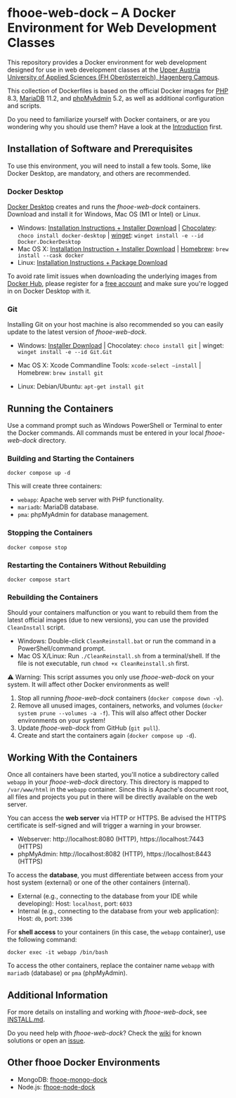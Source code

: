 # fhooe-web-dock – A Docker Environment for Web Development Classes

This repository provides a Docker environment for web development designed for use in web development classes at the [Upper Austria University of Applied Sciences (FH Oberösterreich), Hagenberg Campus](https://www.fh-ooe.at/en/hagenberg-campus/).

This collection of Dockerfiles is based on the official Docker images for [PHP](https://hub.docker.com/_/php/) 8.3, [MariaDB](https://hub.docker.com/_/mariadb) 11.2, and [phpMyAdmin](https://hub.docker.com/_/phpmyadmin) 5.2, as well as additional configuration and scripts.

Do you need to familiarize yourself with Docker containers, or are you wondering why you should use them? Have a look at the [Introduction](https://www.docker.com/resources/what-container/) first.

## Installation of Software and Prerequisites

To use this environment, you will need to install a few tools. Some, like Docker Desktop, are mandatory, and others are recommended.

### Docker Desktop

[Docker Desktop](https://www.docker.com/products/docker-desktop/) creates and runs the *fhooe-web-dock* containers. Download and install it for Windows, Mac OS (M1 or Intel) or Linux. 

- Windows: [Installation Instructions + Installer Download](https://docs.docker.com/desktop/install/windows-install/) | [Chocolatey](https://chocolatey.org/): `choco install docker-desktop` | [winget](https://winget.run/): `winget install -e --id Docker.DockerDesktop`
- Mac OS X: [Installation Instruction + Installer Download](https://docs.docker.com/desktop/install/mac-install/) | [Homebrew](https://brew.sh/): `brew install --cask docker`
- Linux: [Installation Instructions + Package Download](https://docs.docker.com/desktop/install/linux-install/)

To avoid rate limit issues when downloading the underlying images from [Docker Hub](https://hub.docker.com/), please register for a [free account](https://hub.docker.com/signup) and make sure you're logged in on Docker Desktop with it.

### Git

Installing Git on your host machine is also recommended so you can easily update to the latest version of *fhooe-web-dock*.

- Windows: [Installer Download](https://gitforwindows.org/) | Chocolatey: `choco install git` | winget: `winget install -e --id Git.Git`

- Mac OS X: Xcode Commandline Tools: `xcode-select –install` | Homebrew: `brew install git`

- Linux: Debian/Ubuntu: `apt-get install git`

## Running the Containers

Use a command prompt such as Windows PowerShell or Terminal to enter the Docker commands. All commands must be entered in your local *fhooe-web-dock* directory.

### Building and Starting the Containers

```shell
docker compose up -d
```

This will create three containers:

- `webapp`: Apache web server with PHP functionality.
- `mariadb`: MariaDB database.
- `pma`: phpMyAdmin for database management.

### Stopping the Containers

```shell
docker compose stop
```

### Restarting the Containers Without Rebuilding

```shell
docker compose start
```

### Rebuilding the Containers

Should your containers malfunction or you want to rebuild them from the latest official images (due to new versions), you can use the provided `CleanInstall` script.

- Windows: Double-click `CleanReinstall.bat` or run the command in a PowerShell/command prompt.
- Mac OS X/Linux: Run `./CleanReinstall.sh` from a terminal/shell. If the file is not executable, run `chmod +x CleanReinstall.sh` first.

:warning: Warning: This script assumes you only use *fhooe-web-dock* on your system. It will affect other Docker environments as well!

1. Stop all running *fhooe-web-dock* containers (`docker compose down -v`).
2. Remove all unused images, containers, networks, and volumes (`docker system prune --volumes -a -f`). This will also affect other Docker environments on your system!
3. Update *fhooe-web-dock* from GitHub (`git pull`).
4. Create and start the containers again (`docker compose up -d`).

## Working With the Containers

Once all containers have been started, you'll notice a subdirectory called `webapp` in your *fhooe-web-dock* directory. This directory is mapped to `/var/www/html` in the `webapp` container. Since this is Apache's document root, all files and projects you put in there will be directly available on the web server.

You can access the **web server** via HTTP or HTTPS. Be advised the HTTPS certificate is self-signed and will trigger a warning in your browser.

- Webserver: http://localhost:8080 (HTTP), https://localhost:7443 (HTTPS)
- phpMyAdmin: http://localhost:8082 (HTTP), https://localhost:8443 (HTTPS)

To access the **database**, you must differentiate between access from your host system (external) or one of the other containers (internal).

- External (e.g., connecting to the database from your IDE while developing): Host: `localhost`, port: `6033`
- Internal (e.g., connecting to the database from your web application): Host: `db`, port: `3306`

For **shell access** to your containers (in this case, the `webapp` container), use the following command:

```shell
docker exec -it webapp /bin/bash
```

To access the other containers, replace the container name `webapp` with `mariadb` (database) or `pma` (phpMyAdmin).

## Additional Information

For more details on installing and working with *fhooe-web-dock*, see [INSTALL.md](INSTALL.md).

Do you need help with *fhooe-web-dock*? Check the [wiki](https://github.com/Digital-Media/fhooe-web-dock/wiki) for known solutions or open an [issue](https://github.com/Digital-Media/fhooe-web-dock/issues).

## Other fhooe Docker Environments

- MongoDB: [fhooe-mongo-dock](https://github.com/Digital-Media/fhooe-mongo-dock)
- Node.js: [fhooe-node-dock](https://github.com/Digital-Media/fhooe-node-dock)

